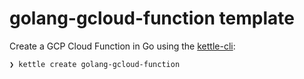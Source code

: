 # golang-gcloud-function template

Create a GCP Cloud Function in Go using the [kettle-cli](https://github.com/operatorai/kettle-cli):

```bash
❯ kettle create golang-gcloud-function
```
